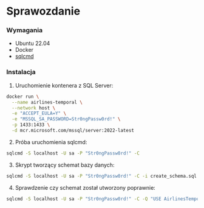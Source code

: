 # Sprawozdanie

### Wymagania

- Ubuntu 22.04
- Docker
- [sqlcmd](https://learn.microsoft.com/en-us/sql/linux/sql-server-linux-setup-tools?view=sql-server-ver16&tabs=ubuntu-install)

### Instalacja

1. Uruchomienie kontenera z SQL Server:

```bash
docker run \
  --name airlines-temporal \
  --network host \
  -e "ACCEPT_EULA=Y" \
  -e "MSSQL_SA_PASSWORD=Str0ngPassw0rd!" \
  -p 1433:1433 \
  -d mcr.microsoft.com/mssql/server:2022-latest
```

2. Próba uruchomienia sqlcmd:

```bash
sqlcmd -S localhost -U sa -P "Str0ngPassw0rd!" -C
```

3. Skrypt tworzący schemat bazy danych:

```bash
sqlcmd -S localhost -U sa -P "Str0ngPassw0rd!" -C -i create_schema.sql
```

4. Sprawdzenie czy schemat został utworzony poprawnie:

```bash
sqlcmd -S localhost -U sa -P "Str0ngPassw0rd!" -C -Q "USE AirlinesTemporalDB; SELECT TABLE_NAME FROM INFORMATION_SCHEMA.TABLES WHERE TABLE_TYPE = 'BASE TABLE' ORDER BY TABLE_NAME;"
```